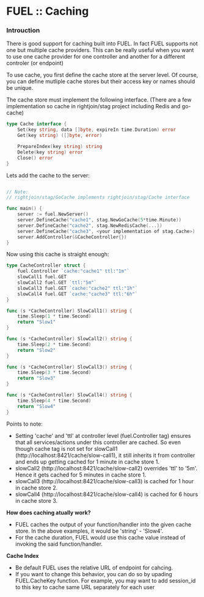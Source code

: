 # FUEL :: Caching

### Introuction

There is good support for caching built into FUEL. In fact FUEL supports not one but multiple cache providers. This can be really useful when you want to use one cache provider for one controller and another for a different controler (or endpoint)

To use cache, you first define the cache store at the server level. Of course, you can define mutliple cache stores but their access key or names should be unique.

The cache store must implement the following interface. (There are a few implementation so cache in rightjoin/stag project including Redis and go-cache)

```go
type Cache interface {
    Set(key string, data []byte, expireIn time.Duration) error
    Get(key string) ([]byte, error)

    PrepareIndex(key string) string
    Delete(key string) error
    Close() error
}
```

Lets add the cache to the server:

```go

// Note: 
// rightjoin/stag/GoCache implements rightjoin/stag/Cache interface

func main() {
    server := fuel.NewServer()
    server.DefineCache("cache1", stag.NewGoCache(5*time.Minute))
    server.DefineCache("cache2", stag.NewRedisCache(...))
    server.DefineCache("cache3", <your implementation of stag.Cache>)
    server.AddController(&CacheController{})
}
```

Now using this cache is straight enough:

```go
type CacheController struct {
    fuel.Controller `cache:"cache1" ttl:"1m"`
    slowCall1 fuel.GET
    slowCall2 fuel.GET `ttl:"5m"`
    slowCall3 fuel.GET `cache:"cache2" ttl:"1h"`
    slowCall4 fuel.GET `cache:"cache3" ttl:"6h"`
}

func (s *CacheController) SlowCall1() string {
    time.Sleep(1 * time.Second)
    return "Slow1"
}

func (s *CacheController) SlowCall2() string {
    time.Sleep(2 * time.Second)
    return "Slow2"
}

func (s *CacheController) SlowCall3() string {
    time.Sleep(3 * time.Second)
    return "Slow3"
}

func (s *CacheController) SlowCall4() string {
    time.Sleep(4 * time.Second)
    return "Slow4"
}
```

Points to note:

 - Setting 'cache' and 'ttl' at controller level (fuel.Controller tag) ensures that all services/actions under this controller are cached. So even though cache tag is not set for slowCall1 (http://localhost:8421/cache/slow-call1), it still inherits it from controller and ends up getting cached for 1 minute in cache store 1.
 - slowCall2 (http://localhost:8421/cache/slow-call2) overrides 'ttl' to '5m'. Hence it gets cached for 5 minutes in cache store 1.
 - slowCall3 (http://localhost:8421/cache/slow-call3) is cached for 1 hour in cache store 2.
 - slowCall4 (http://localhost:8421/cache/slow-call4) is cached for 6 hours in cache store 3.

**How does caching atually work?**
 - FUEL caches the output of your function/handler into the given cache store. In the above examples, it would be 'string' - 'Slow4'.
 - For the cache duration, FUEL would use this cache value instead of invoking the said function/handler.
 
**Cache Index**
  - Be default FUEL uses the relative URL of endpoint for cahcing.
  - If you want to change this behavior, you can do so by upading FUEL.CacheKey function. For example, you may want to add session_id to this key to cache same URL separately for each user



